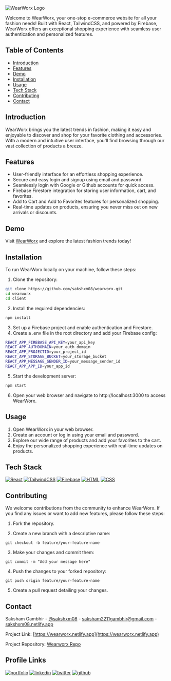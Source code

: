
![WearWorx Logo](https://wearworx.netlify.app/static/media/logo-with-text.6dc27f9c24faef9ff2b4.png)






Welcome to WearWorx, your one-stop e-commerce website for all your fashion needs! Built with React, TailwindCSS, and powered by Firebase, WearWorx offers an exceptional shopping experience with seamless user authentication and personalized features.

## Table of Contents

- [Introduction](#introduction)
- [Features](#features)
- [Demo](#demo)
- [Installation](#installation)
- [Usage](#usage)
- [Tech Stack](#tech-stack)
- [Contributing](#contributing)
- [Contact](#contact)

## Introduction

WearWorx brings you the latest trends in fashion, making it easy and enjoyable to discover and shop for your favorite clothing and accessories. With a modern and intuitive user interface, you'll find browsing through our vast collection of products a breeze.
## Features

- User-friendly interface for an effortless shopping experience.
- Secure and easy login and signup using email and password.
- Seamlessly login with Google or Github accounts for quick access.
- Firebase Firestore integration for storing user information, cart, and favorites.
- Add to Cart and Add to Favorites features for personalized shopping.
- Real-time updates on products, ensuring you never miss out on new arrivals or discounts.
## Demo

Visit [WearWorx](https://wearworx.netlify.app) and explore the latest fashion trends today!







    
## Installation

To run WearWorx locally on your machine, follow these steps:

1. Clone the repository:

```sh
git clone https://github.com/sakshxm08/wearworx.git
cd wearworx
cd client
```

2. Install the required dependencies:
```sh
npm install
```
3. Set up a Firebase project and enable authentication and Firestore.
4. Create a .env file in the root directory and add your Firebase config:
```sh
REACT_APP_FIREBASE_API_KEY=your_api_key
REACT_APP_AUTHDOMAIN=your_auth_domain
REACT_APP_PROJECTID=your_project_id
REACT_APP_STORAGE_BUCKET=your_storage_bucket
REACT_APP_MESSAGE_SENDER_ID=your_message_sender_id
REACT_APP_APP_ID=your_app_id
```
5. Start the development server:
```sh
npm start
```
6. Open your web browser and navigate to http://localhost:3000 to access WearWorx.
## Usage

1. Open WearWorx in your web browser.
2. Create an account or log in using your email and password.
3. Explore our wide range of products and add your favorites to the cart.
4. Enjoy the personalized shopping experience with real-time updates on products.
## Tech Stack


[![React][React]][React-url]
[![TailwindCSS][TailwindCSS]][Tailwind-url]
[![Firebase][Firebase]][Firebase-url]
[![HTML][HTML]][HTML-url]
[![CSS][CSS]][CSS-url]




[CSS]: https://img.shields.io/badge/CSS-%231572B6?style=for-the-badge&logo=css3&logoColor=ffffff

[CSS-url]: https://www.w3.org/Style/CSS

[HTML]: https://img.shields.io/badge/HTML-20232A?style=for-the-badge&logo=html5&logoColor=20232A&color=orange

[HTML-url]: https://html.com/

[TailwindCSS]: https://img.shields.io/badge/TailwindCSS-%2306B6D4?style=for-the-badge&logo=tailwindcss&logoColor=ffffff

[Tailwind-url]: https://tailwindcss.com/

[Firebase]: https://img.shields.io/badge/firebase-black?style=for-the-badge&logo=firebase&logoColor=%23FFCA28

[Firebase-url]: https://firebase.google.com/

[React]: https://img.shields.io/badge/react-black?style=for-the-badge&logo=react&logoColor=%2361DAFB

[React-url]: https://react.dev/
## Contributing

We welcome contributions from the community to enhance WearWorx. If you find any issues or want to add new features, please follow these steps:

1. Fork the repository.

2. Create a new branch with a descriptive name:
```
git checkout -b feature/your-feature-name
```
3. Make your changes and commit them:
```
git commit -m "Add your message here"
```

4. Push the changes to your forked repository:
```
git push origin feature/your-feature-name
```

5. Create a pull request detailing your changes.






## Contact

Saksham Gambhir - [@sakshxm08](https://github.com/sakshxm08) - saksham2211gambhir@gmail.com - [sakshxm08.netlify.app](https://sakshxm08.netlify.app)

Project Link: [https://wearworx.netlify.app](https://wearworx.netlify.app)

Project Repository: [Wearworx Repo](https://github.com/sakshxm08/wearworx)
## Profile Links
[![portfolio](https://img.shields.io/badge/my_portfolio-000?style=for-the-badge&logo=ko-fi&logoColor=white)](https://sakshxm08.netlify.app/)
[![linkedin](https://img.shields.io/badge/linkedin-0A66C2?style=for-the-badge&logo=linkedin&logoColor=white)](https://www.linkedin.com/sakshxm08)
[![twitter](https://img.shields.io/badge/twitter-1DA1F2?style=for-the-badge&logo=twitter&logoColor=white)](https://twitter.com/sakshxm08)
[![github](https://img.shields.io/badge/Github-%23181717?style=for-the-badge&logo=github)](https://github.com/sakshxm08)

